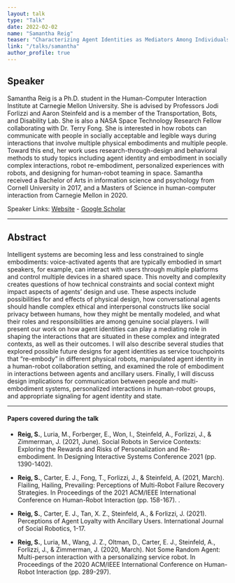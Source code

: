 ```yaml
---
layout: talk
type: "Talk"
date: 2022-02-02
name: "Samantha Reig"
teaser: "Characterizing Agent Identities as Mediators Among Individuals, Embodiments, and Services"
link: "/talks/samantha"
author_profile: true
---
```


## Speaker

Samantha Reig is a Ph.D. student in the Human-Computer Interaction Institute at Carnegie Mellon University. She is advised by Professors Jodi Forlizzi and Aaron Steinfeld and is a member of the Transportation, Bots, and Disability Lab. She is also a NASA Space Technology Research Fellow collaborating with Dr. Terry Fong. She is interested in how robots can communicate with people in socially acceptable and legible ways during interactions that involve multiple physical embodiments and multiple people. Toward this end, her work uses research-through-design and behavioral methods to study topics including agent identity and embodiment in socially complex interactions, robot re-embodiment, personalized experiences with robots, and designing for human-robot teaming in space. Samantha received a Bachelor of Arts in information science and psychology from Cornell University in 2017, and a Masters of Science in human-computer interaction from Carnegie Mellon in 2020. 

Speaker Links: [Website](https://samreig.com/) - [Google Scholar](https://scholar.google.com/citations?user=bn1UzGAAAAAJ)

---

## Abstract
Intelligent systems are becoming less and less constrained to single embodiments: voice-activated agents that are typically embodied in smart speakers, for example, can interact with users through multiple platforms and control multiple devices in a shared space. This novelty and complexity creates questions of how technical constraints and social context might impact aspects of agents’ design and use. These aspects include possibilities for and effects of physical design, how conversational agents should handle complex ethical and interpersonal constructs like social privacy between humans, how they might be mentally modeled, and what their roles and responsibilities are among genuine social players. I will present our work on how agent identities can play a mediating role in shaping the interactions that are situated in these complex and integrated contexts, as well as their outcomes. I will also describe several studies that explored possible future designs for agent identities as service touchpoints that “re-embody” in different physical robots, manipulated agent identity in a human-robot collaboration setting, and examined the role of embodiment in interactions between agents and ancillary users. Finally, I will discuss design implications for communication between people and multi-embodiment systems, personalized interactions in human-robot groups, and appropriate signaling for agent identity and state.

---

#### Papers covered during the talk
* **Reig, S.**, Luria, M., Forberger, E., Won, I., Steinfeld, A., Forlizzi, J., & Zimmerman, J. (2021, June). Social Robots in Service Contexts: Exploring the Rewards and Risks of Personalization and Re-embodiment. In Designing Interactive Systems Conference 2021 (pp. 1390-1402).


* **Reig, S.**, Carter, E. J., Fong, T., Forlizzi, J., & Steinfeld, A. (2021, March). Flailing, Hailing, Prevailing: Perceptions of Multi-Robot Failure Recovery Strategies. In Proceedings of the 2021 ACM/IEEE International Conference on Human-Robot Interaction (pp. 158-167).
.

* **Reig, S.**, Carter, E. J., Tan, X. Z., Steinfeld, A., & Forlizzi, J. (2021). Perceptions of Agent Loyalty with Ancillary Users. International Journal of Social Robotics, 1-17.


* **Reig, S.**, Luria, M., Wang, J. Z., Oltman, D., Carter, E. J., Steinfeld, A., Forlizzi, J., & Zimmerman, J. (2020, March). Not Some Random Agent: Multi-person interaction with a personalizing service robot. In Proceedings of the 2020 ACM/IEEE International Conference on Human-Robot Interaction (pp. 289-297).

